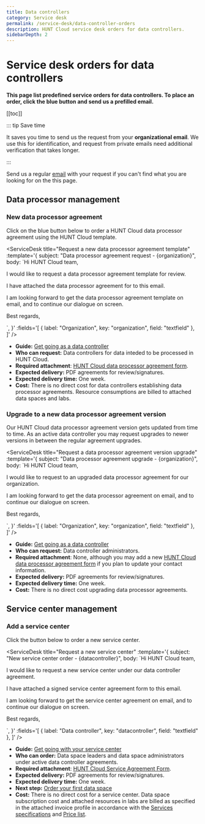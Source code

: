 ```yaml
---
title: Data controllers
category: Service desk
permalink: /service-desk/data-controller-orders
description: HUNT Cloud service desk orders for data controllers.
sidebarDepth: 2
---
```


# Service desk orders for data controllers

**This page list predefined service orders for data controllers. To place an order, click the blue button and send us a prefilled email.**

[[toc]]

::: tip Save time

It saves you time to send us the request from your **organizational email**. We use this for identification, and request from private emails need additional verification that takes longer.

:::

Send us a regular [email](/contact) with your request if you can't find what you are looking for on the this page.


## Data processor management

### New data processor agreement

Click on the blue button below to order a HUNT Cloud data processor agreement using the HUNT Cloud template.

<ServiceDesk title="Request a new data processor agreement template" :template='{
  subject: "Data processor agreement request - {organization}",
  body: `Hi HUNT Cloud team,

I would like to request a data processor agreement template for review.

I have attached the data processor agreement for to this email. 

I am looking forward to get the data processor agreement template on email, and to continue our dialogue on screen.


Best regards,


`,
}' :fields='[
  { label: "Organization", key: "organization", field: "textfield" },
]' />

* **Guide:** [Get going as a data controller](/coordination/get-going/data-controller/)
* **Who can request:** Data controllers for data inteded to be processed in HUNT Cloud.
* **Required attachment**: [HUNT Cloud data processor agreement form](/coordination/get-going/data-controller/#_6-forward-required-processor-agreement-information-to-hunt-cloud).
* **Expected delivery:** PDF agreements for review/signatures.
* **Expected delivery time:** One week.
* **Cost:** There is no direct cost for data controllers establishing data processor agreements. Resource consumptions are billed to attached data spaces and labs.


### Upgrade to a new data processor agreement version

Our HUNT Cloud data processor agreement version gets updated from time to time. As an active data controller you may request upgrades to newer versions in between the regular agreement upgrades.

<ServiceDesk title="Request a data processor agreement version upgrade" :template='{
  subject: "Data processor agreement upgrade - {organization}",
  body: `Hi HUNT Cloud team,

I would like to request to an upgraded data processor agreement for our organization.

I am looking forward to get the data processor agreement on email, and to continue our dialogue on screen.


Best regards,


`,
}' :fields='[
  { label: "Organization", key: "organization", field: "textfield" },
]' />
* **Guide:** [Get going as a data controller](/coordination/get-going/data-controller/)
* **Who can request:** Data controller administrators.
* **Required attachment**: None, although you may add a new [HUNT Cloud data processor agreement form](/coordination/get-going/data-controller/#_6-forward-required-processor-agreement-information-to-hunt-cloud) if you plan to update your contact information.
* **Expected delivery:** PDF agreements for review/signatures.
* **Expected delivery time:** One week.
* **Cost:** There is no direct cost upgrading data processor agreements.


## Service center management

### Add a service center

Click the button below to order a new service center.

<ServiceDesk title="Request a new service center" :template='{
  subject: "New service center order - {datacontroller}",
  body: `Hi HUNT Cloud team,

I would like to request a new service center under our data controller agreement.

I have attached a signed service center agreement form to this email. 

I am looking forward to get the service center agreement on email, and to continue our dialogue on screen.


Best regards,


`,
}' :fields='[
  { label: "Data controller", key: "datacontroller", field: "textfield" },
]' />
* **Guide:** [Get going with your service center](/coordination/get-going/service-center/)
* **Who can order:** Data space leaders and data space administrators under active data controller agreements.
* **Required attachment**: [HUNT Cloud Service Agreement Form](/coordination/get-going/service-center/#_2-forward-required-services-agreement-information-to-hunt-cloud).
* **Expected delivery:** PDF agreements for review/signatures.
* **Expected delivery time:** One week.
* **Next step:** [Order your first data space](/coordination/get-going/data-space/)
* **Cost:** There is no direct cost for a service center. Data space subscription cost and attached resources in labs are billed as specified in the attached invoice profile in accordance with the [Services specifications](/services/specifications/) and [Price list](/prices/pricelist/).








